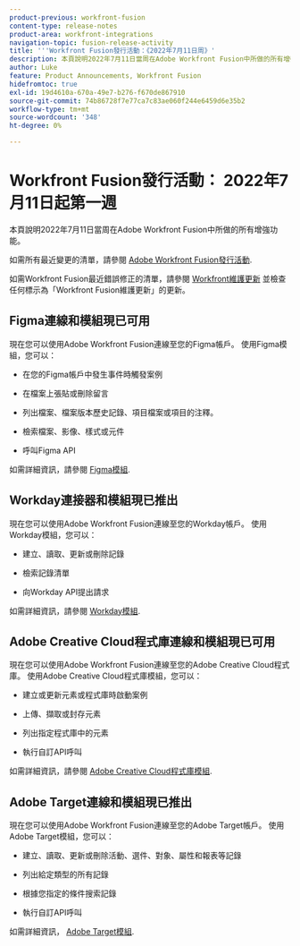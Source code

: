 ```yaml
---
product-previous: workfront-fusion
content-type: release-notes
product-area: workfront-integrations
navigation-topic: fusion-release-activity
title: '''Workfront Fusion發行活動：《2022年7月11日周》'
description: 本頁說明2022年7月11日當周在Adobe Workfront Fusion中所做的所有增強功能。
author: Luke
feature: Product Announcements, Workfront Fusion
hidefromtoc: true
exl-id: 19d4610a-670a-49e7-b276-f670de867910
source-git-commit: 74b86728f7e77ca7c83ae060f244e6459d6e35b2
workflow-type: tm+mt
source-wordcount: '348'
ht-degree: 0%

---
```


# Workfront Fusion發行活動： 2022年7月11日起第一週

本頁說明2022年7月11日當周在Adobe Workfront Fusion中所做的所有增強功能。

如需所有最近變更的清單，請參閱 [Adobe Workfront Fusion發行活動](../../../product-announcements/product-releases/fusion-release-activity/fusion-release-activity.md).

如需Workfront Fusion最近錯誤修正的清單，請參閱 [Workfront維護更新](https://one.workfront.com/s/article/Workfront-Maintenance-Updates-1882317350) 並檢查任何標示為「Workfront Fusion維護更新」的更新。

## Figma連線和模組現已可用

現在您可以使用Adobe Workfront Fusion連線至您的Figma帳戶。 使用Figma模組，您可以：

* 在您的Figma帳戶中發生事件時觸發案例

* 在檔案上張貼或刪除留言

* 列出檔案、檔案版本歷史記錄、項目檔案或項目的注釋。

* 檢索檔案、影像、樣式或元件

* 呼叫Figma API


如需詳細資訊，請參閱 [Figma模組](../../../workfront-fusion/apps-and-their-modules/figma-modules.md).

## Workday連接器和模組現已推出

現在您可以使用Adobe Workfront Fusion連線至您的Workday帳戶。 使用Workday模組，您可以：

* 建立、讀取、更新或刪除記錄

* 檢索記錄清單

* 向Workday API提出請求


如需詳細資訊，請參閱 [Workday模組](../../../workfront-fusion/apps-and-their-modules/workday-modules.md).

## Adobe Creative Cloud程式庫連線和模組現已可用

現在您可以使用Adobe Workfront Fusion連線至您的Adobe Creative Cloud程式庫。 使用Adobe Creative Cloud程式庫模組，您可以：

* 建立或更新元素或程式庫時啟動案例

* 上傳、擷取或封存元素

* 列出指定程式庫中的元素

* 執行自訂API呼叫


如需詳細資訊，請參閱 [Adobe Creative Cloud程式庫模組](../../../workfront-fusion/apps-and-their-modules/creative-cloud-libraries-modules.md).

## Adobe Target連線和模組現已推出

現在您可以使用Adobe Workfront Fusion連線至您的Adobe Target帳戶。 使用Adobe Target模組，您可以：

* 建立、讀取、更新或刪除活動、選件、對象、屬性和報表等記錄

* 列出給定類型的所有記錄

* 根據您指定的條件搜索記錄

* 執行自訂API呼叫


如需詳細資訊， [Adobe Target模組](../../../workfront-fusion/apps-and-their-modules/adobe-target-modules.md).
